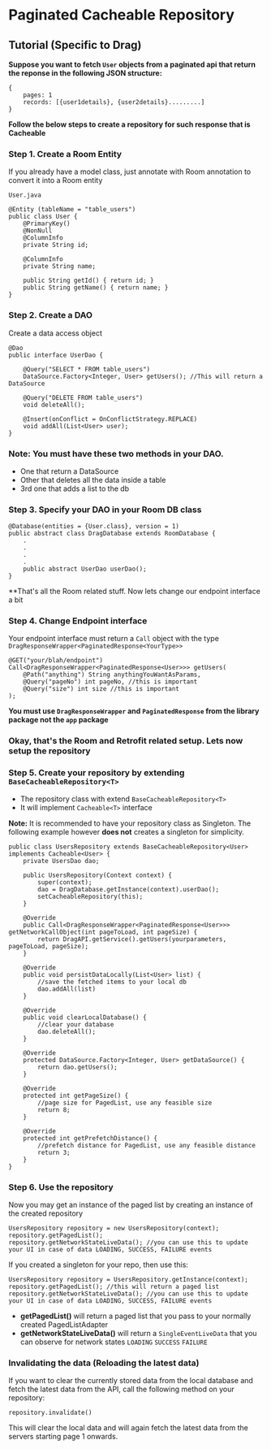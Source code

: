 # Paginated Cacheable Repository
## Tutorial (Specific to Drag)

**Suppose you want to fetch `User` objects from a paginated api that return the reponse in the following JSON structure:**

```
{
    pages: 1
    records: [{user1details}, {user2details}.........]
}
```

**Follow the below steps to create a repository for such response that is Cacheable**

### Step 1. Create a Room Entity
If you already have a model class, just annotate with Room annotation to convert it into a Room entity

`User.java`
```
@Entity (tableName = "table_users")
public class User {
    @PrimaryKey()
    @NonNull
    @ColumnInfo
    private String id;
    
    @ColumnInfo
    private String name;
    
    public String getId() { return id; }
    public String getName() { return name; }
}
```

### Step 2. Create a DAO
Create a data access object

```
@Dao
public interface UserDao {

    @Query("SELECT * FROM table_users")
    DataSource.Factory<Integer, User> getUsers(); //This will return a DataSource
       
    @Query("DELETE FROM table_users")
    void deleteAll();
    
    @Insert(onConflict = OnConflictStrategy.REPLACE)
    void addAll(List<User> user);   
}
```

### Note: You must have these two methods in your DAO. 
- One that return a DataSource
- Other that deletes all the data inside a table
- 3rd one that adds a list to the db

### Step 3. Specify your DAO in your Room DB class

```
@Database(entities = {User.class}, version = 1)
public abstract class DragDatabase extends RoomDatabase {
    .
    .
    .
    .
    public abstract UserDao userDao();
}
```

**That's all the Room related stuff. Now lets change our endpoint interface a bit

### Step 4. Change Endpoint interface
Your endpoint interface must return a `Call` object with the type `DragResponseWrapper<PaginatedResponse<YourType>>`

```
@GET("your/blah/endpoint")
Call<DragResponseWrapper<PaginatedResponse<User>>> getUsers(
    @Path("anything") String anythingYouWantAsParams,
    @Query("pageNo") int pageNo, //this is important
    @Query("size") int size //this is important
);
```

**You must use `DragResponseWrapper` and `PaginatedResponse` from the library package not the `app` package**

### Okay, that's the Room and Retrofit related setup. Lets now setup the repository


### Step 5. Create your repository by extending `BaseCacheableRepository<T>`

- The repository class with extend `BaseCacheableRepository<T>`
- It will implement `Cacheable<T>` interface

**Note:** It is recommended to have your repository class as Singleton. The following example however **does not** creates a singleton  for simplicity.

```
public class UsersRepository extends BaseCacheableRepository<User> implements Cacheable<User> {
    private UsersDao dao;
    
    public UsersRepository(Context context) {
        super(context);
        dao = DragDatabase.getInstance(context).userDao();
        setCacheableRepository(this);
    }

    @Override
    public Call<DragResponseWrapper<PaginatedResponse<User>>> getNetworkCallObject(int pageToLoad, int pageSize) {
        return DragAPI.getService().getUsers(yourparameters, pageToLoad, pageSize);
    }

    @Override
    public void persistDataLocally(List<User> list) {
        //save the fetched items to your local db
        dao.addAll(list)
    }

    @Override
    public void clearLocalDatabase() {
        //clear your database
        dao.deleteAll();
    }

    @Override
    protected DataSource.Factory<Integer, User> getDataSource() {
        return dao.getUsers();
    }

    @Override
    protected int getPageSize() {
        //page size for PagedList, use any feasible size
        return 8;
    }

    @Override
    protected int getPrefetchDistance() {
        //prefetch distance for PagedList, use any feasible distance
        return 3;
    }
}
```

### Step 6. Use the repository

Now you may get an instance of the paged list by creating an instance of the created repository

```
UsersRepository repository = new UsersRepository(context);
repository.getPagedList();
repository.getNetworkStateLiveData(); //you can use this to update your UI in case of data LOADING, SUCCESS, FAILURE events
```

If you created a singleton for your repo, then use this:
```
UsersRepository repository = UsersRepository.getInstance(context);
repository.getPagedList(); //this will return a paged list 
repository.getNetworkStateLiveData(); //you can use this to update your UI in case of data LOADING, SUCCESS, FAILURE events
```

- **getPagedList()** will return a paged list that you pass to your normally created PagedListAdapter
- **getNetworkStateLiveData()** will return a `SingleEventLiveData` that you can observe for network states `LOADING` `SUCCESS` `FAILURE`


### Invalidating the data (Reloading the latest data)
If you want to clear the currently stored data from the local database and fetch the latest data from the API, call the following method on your repository:

`repository.invalidate()`

This will clear the local data and will again fetch the latest data from the servers starting page 1 onwards.




